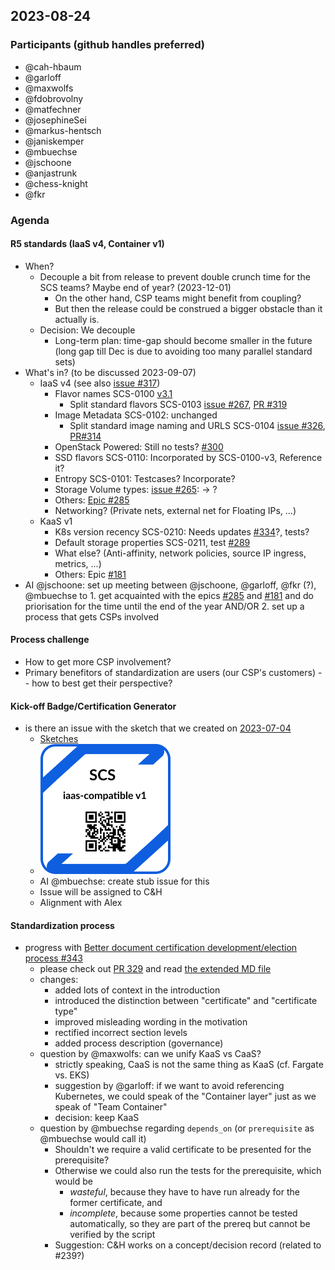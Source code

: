 ## 2023-08-24

### Participants (github handles preferred)

- @cah-hbaum
- @garloff
- @maxwolfs
- @fdobrovolny
- @matfechner
- @josephineSei
- @markus-hentsch
- @janiskemper
- @mbuechse
- @jschoone
- @anjastrunk
- @chess-knight
- @fkr

### Agenda
#### R5 standards (IaaS v4, Container v1)

- When?
    - Decouple a bit from release to prevent double crunch time for the SCS teams? Maybe end of year? (2023-12-01)
        - On the other hand, CSP teams might benefit from coupling?
        - But then the release could be construed a bigger obstacle than it actually is.
    - Decision: We decouple
        - Long-term plan: time-gap should become smaller in the future (long gap till Dec is due to avoiding too many parallel standard sets)
- What's in? (to be discussed 2023-09-07)
    - IaaS v4 (see also [issue #317](https://github.com/SovereignCloudStack/standards/issues/317))
        - Flavor names SCS-0100 [v3.1](https://github.com/SovereignCloudStack/standards/pull/332)
            - Split standard flavors SCS-0103 [issue #267](https://github.com/SovereignCloudStack/standards/issues/267), [PR #319](https://github.com/SovereignCloudStack/standards/pull/319)
        - Image Metadata SCS-0102: unchanged
            - Split standard image naming and URLS SCS-0104 [issue #326](https://github.com/SovereignCloudStack/standards/issues/326), [PR#314](https://github.com/SovereignCloudStack/standards/pull/314)
        - OpenStack Powered: Still no tests? [#300](https://github.com/SovereignCloudStack/standards/issues/300)
        - SSD flavors SCS-0110: Incorporated by SCS-0100-v3, Reference it?
        - Entropy SCS-0101: Testcases? Incorporate?
        - Storage Volume types: [issue #265](https://github.com/SovereignCloudStack/standards/issues/265): -> ?
        - Others: [Epic #285](https://github.com/SovereignCloudStack/standards/issues/285)
        - Networking? (Private nets, external net for Floating IPs, ...)
    - KaaS v1
        - K8s version recency SCS-0210: Needs updates [#334](https://github.com/SovereignCloudStack/standards/pull/334)?, tests?
        - Default storage properties SCS-0211, test [#289](https://github.com/SovereignCloudStack/standards/issues/289)
        - What else? (Anti-affinity, network policies, source IP ingress, metrics,  ...)
        - Others: Epic [#181](https://github.com/SovereignCloudStack/issues/issues/181)
- AI @jschoone: set up meeting between @jschoone, @garloff, @fkr (?), @mbuechse to 
        1. get acquainted with the epics [#285](https://github.com/SovereignCloudStack/standards/issues/285) and [#181](https://github.com/SovereignCloudStack/issues/issues/181) and do priorisation for the time until the end of the year AND/OR
        2. set up a process that gets CSPs involved

#### Process challenge

- How to get more CSP involvement?
- Primary benefitors of standardization are users (our CSP's customers) -- how to best get their perspective? 

#### Kick-off Badge/Certification Generator

- is there an issue with the sketch that we created on [2023-07-04](https://input.scs.community/2023-scs-sig-standardization?both#Designing-a-tamper-proof-badge)
    - [Sketches](https://www.figma.com/file/LgDS2uLib62mZYbuCGOR5Z/SCS-Playground?type=design&node-id=1151%3A16201&mode=design&t=LsZf9A9GGNFMZsP6-1)
    - ![example badge](example-badge.png)
    - AI @mbuechse: create stub issue for this
    - Issue will be assigned to C&H
    - Alignment with Alex

#### Standardization process

- progress with [Better document certification development/election process #343](https://github.com/SovereignCloudStack/issues/issues/343)
    - please check out [PR 329](https://github.com/SovereignCloudStack/standards/pull/329) and read [the extended MD file](https://github.com/SovereignCloudStack/standards/blob/extend_scs-0003/Standards/scs-0003-v1-sovereign-cloud-standards-yaml.md)
    - changes:
        - added lots of context in the introduction
        - introduced the distinction between "certificate" and "certificate type"
        - improved misleading wording in the motivation
        - rectified incorrect section levels
        - added process description (governance)
    - question by @maxwolfs: can we unify KaaS vs CaaS?
        - strictly speaking, CaaS is not the same thing as KaaS (cf. Fargate vs. EKS)
        - suggestion by @garloff: if we want to avoid referencing Kubernetes, we could speak of the "Container layer" just as we speak of "Team Container"
        - decision: keep KaaS
    - question by @mbuechse regarding `depends_on` (or `prerequisite` as @mbuechse would call it)
        - Shouldn't we require a valid certificate to be presented for the prerequisite?
        - Otherwise we could also run the tests for the prerequisite, which would be
            - *wasteful*, because they have to have run already for the former certificate, and 
            - *incomplete*, because some properties cannot be tested automatically, so they are part of the prereq but cannot be verified by the script
        - Suggestion: C&H works on a concept/decision record (related to #239?)
